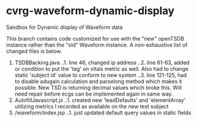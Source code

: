 # cvrg-waveform-dynamic-display
Sandbox for Dynamic display of Waveform data

This branch contains code customized for use with the "new" openTSDB instance rather than the "old" Waveform instance. A non-exhaustive list of changed files is below. 

1. TSDBBacking.java
..1. line 46, changed ip address
..2. line 61-63, added or condition to put the 'tag' on vitals metric as well. Also had to change static 'subject id' value to conform to new system
..3. line 121-125, had to disable adugain calculation and parselong method which makes it possible. New TSD is returning decimal values which broke this. Will need repair before ecgs can be implemented again in same way.
2. AutofillJavascript.js
..1. created new 'leadDefaults' and 'elementArray' utilizing metrics I recorded as available on the new test subject
3. /waveform/index.jsp
..1. just updated default query values in static fields
